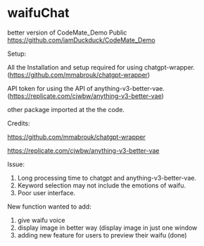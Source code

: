 # waifuChat
better version of CodeMate_Demo Public https://github.com/iamDuckduck/CodeMate_Demo

Setup:

All the Installation and setup required for using chatgpt-wrapper. (https://github.com/mmabrouk/chatgpt-wrapper)

API token for using the API of anything-v3-better-vae. (https://replicate.com/cjwbw/anything-v3-better-vae)

other package imported at the the code.

Credits:

https://github.com/mmabrouk/chatgpt-wrapper

https://replicate.com/cjwbw/anything-v3-better-vae

Issue:
1. Long processing time to chatgpt and anything-v3-better-vae.
2. Keyword selection may not include the emotions of waifu.
3. Poor user interface.

New function wanted to add:
1. give waifu voice
2. display image in better way (display image in just one window
3. adding new feature for users to preview their waifu (done)
